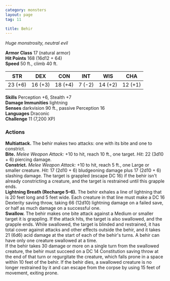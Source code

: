 ```yaml
---
category: monsters
layout: page
tag: 11

title: Behir 
---
```

_Huge monstrosity, neutral evil_

**Armor Class** 17 (natural armor)    
**Hit Points** 168 (16d12 + 64)    
**Speed** 50 ft., climb 40 ft. 

| STR      | DEX     | CON      | INT     | WIS     | CHA     |
|----------|---------|----------|---------|---------|---------|
| 23 (+6)  | 16 (+3) | 18 (+4)  | 7 (-2)  | 14 (+2) | 12 (+1) |

**Skills** Perception +6, Stealth +7    
**Damage Immunities** lightning    
**Senses** darkvision 90 ft., passive Perception 16    
**Languages** Draconic    
**Challenge** 11 (7,200 XP) 


### Actions 
**Multiattack.** The behir makes two attacks: one with its bite and one to constrict.    
**Bite.** _Melee Weapon Attack:_ +10 to hit, reach 10 ft., one target. _Hit:_ 22 (3d10 + 6) piercing damage.    
**Constrict.** _Melee Weapon Attack:_ +10 to hit, reach 5 ft., one Large or smaller creature. _Hit:_ 17 (2d10 + 6) bludgeoning damage plus 17 (2d10 + 6) slashing damage. The target is grappled (escape DC 16) if the behir isn't already constricting a creature, and the target is restrained until this grapple ends.    
**Lightning Breath (Recharge 5–6).** The behir exhales a line of lightning that is 20 feet long and 5 feet wide. Each creature in that line must make a DC 16 Dexterity saving throw, taking 66 (12d10) lightning damage on a failed save, or half as much damage on a successful one.    
**Swallow.** The behir makes one bite attack against a Medium or smaller target it is grappling. If the attack hits, the target is also swallowed, and the grapple ends. While swallowed, the target is blinded and restrained, it has total cover against attacks and other effects outside the behir, and it takes 21 (6d6) acid damage at the start of each of the behir's turns. A behir can have only one creature swallowed at a time.    
If the behir takes 30 damage or more on a single turn from the swallowed creature, the behir must succeed on a DC 14 Constitution saving throw at the end of that turn or regurgitate the creature, which falls prone in a space within 10 feet of the behir. If the behir dies, a swallowed creature is no longer restrained by it and can escape from the corpse by using 15 feet of movement, exiting prone.